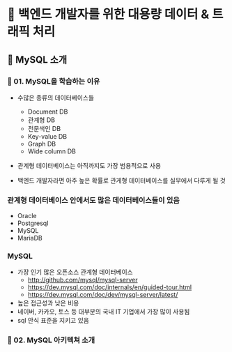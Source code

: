 # :book: 백엔드 개발자를 위한 대용량 데이터 & 트래픽 처리

## :pushpin: MySQL 소개
### :seedling: 01. MySQL을 학습하는 이유
- 수많은 종류의 데이터베이스들
    - Document DB
    - 관계형 DB
    - 전문색인 DB
    - Key-value DB
    - Graph DB
    - Wide column DB
    
- 관계형 데이터베이스는 아직까지도 가장 범용적으로 사용
- 백엔드 개발자라면 아주 높은 확률로 관게형 데이터베이스를 실무에서 다루게 될 것

### 관계형 데이터베이스 안에서도 많은 데이터베이스들이 있음
- Oracle
- Postgresql
- MySQL
- MariaDB

### MySQL
- 가장 인기 많은 오픈소스 관계형 데이터베이스
    - http://github.com/mysql/mysql-server
    - https://dev.mysql.com/doc/internals/en/guided-tour.html
    - https://dev.mysql.com/doc/dev/mysql-server/latest/
- 높은 접근성과 낮은 비용
- 네이버, 카카오, 토스 등 대부분의 국내 IT 기업에서 가장 많이 사용됨
- sql 안식 표준을 지키고 있음


### :seedling: 02. MySQL 아키텍쳐 소개
